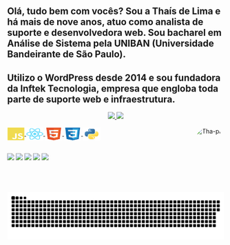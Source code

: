 ## Olá, tudo bem com vocês? Sou a Thaís de Lima e há mais de nove anos, atuo como analista de suporte e desenvolvedora web. Sou bacharel em Análise de Sistema pela UNIBAN (Universidade Bandeirante de São Paulo).

## Utilizo o WordPress desde 2014 e sou fundadora da Inftek Tecnologia, empresa que engloba toda parte de suporte web e infraestrutura.

<div align="center">
  <a href="https://github.com/thaistlf">
  <img height="180em" src="https://github-readme-stats.vercel.app/api?username=thaistlf&show_icons=true&theme=dracula&include_all_commits=true&count_private=true"/>
  <img height="180em" src="https://github-readme-stats.vercel.app/api/top-langs/?username=thaistlf&layout=compact&langs_count=7&theme=dracula"/>
</div>
<div style="display: inline_block"><br>
  <img align="center" alt="Tha-Js" height="30" width="40" src="https://raw.githubusercontent.com/devicons/devicon/master/icons/javascript/javascript-plain.svg">
  <img align="center" alt="Tha-React" height="30" width="40" src="https://raw.githubusercontent.com/devicons/devicon/master/icons/react/react-original.svg">
  <img align="center" alt="Tha-HTML" height="30" width="40" src="https://raw.githubusercontent.com/devicons/devicon/master/icons/html5/html5-original.svg">
  <img align="center" alt="Tha-CSS" height="30" width="40" src="https://raw.githubusercontent.com/devicons/devicon/master/icons/css3/css3-original.svg">
  <img align="center" alt="Tha-Python" height="30" width="40" src="https://raw.githubusercontent.com/devicons/devicon/master/icons/python/python-original.svg">
  <img align="right" alt="Tha-pic" height="150" style="border-radius:50px;" src="https://cdn.discordapp.com/attachments/917577493760839682/917579789467021382/thais-pt.jpg">
</div>
  
  ##
 
<div> 
  <a href="https://www.youtube.com/channel/UCcLgaCm0jjzIjCJxnslRQnw" target="_blank"><img src="https://img.shields.io/badge/YouTube-FF0000?style=for-the-badge&logo=youtube&logoColor=white" target="_blank"></a>
  <a href="https://www.instagram.com/thais_lima_will" target="_blank"><img src="https://img.shields.io/badge/-Instagram-%23E4405F?style=for-the-badge&logo=instagram&logoColor=white" target="_blank"></a>
 <a href="https://discord.gg/KugTvbyf" target="_blank"><img src="https://img.shields.io/badge/Discord-7289DA?style=for-the-badge&logo=discord&logoColor=white" target="_blank"></a> 
  <a href = "mailto:thaistlf25@gmail.com"><img src="https://img.shields.io/badge/-Gmail-%23333?style=for-the-badge&logo=gmail&logoColor=white" target="_blank"></a>
  <a href="https://www.linkedin.com/in/thaislimafreitas/" target="_blank"><img src="https://img.shields.io/badge/-LinkedIn-%230077B5?style=for-the-badge&logo=linkedin&logoColor=white" target="_blank"></a> 
 
  ![Snake animation](https://github.com/thaistlf/rafaballerini/blob/output/github-contribution-grid-snake.svg)
 
</div>
